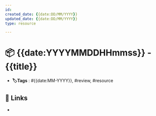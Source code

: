 ```yaml
---
id:
created_date: {{date:DD/MM/YYYY}}
updated_date: {{date:DD/MM/YYYY}}
type: resource

---
```


#  📦 {{date:YYYYMMDDHHmmss}} - {{title}}
- **🏷️Tags** :  #{{date:MM-YYYY}}, #review, #resource
## 🔗 Links
<!-- The List of resource-->
- 